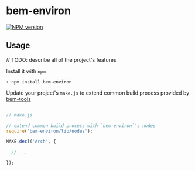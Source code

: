 bem-environ
===========

[![NPM version](https://badge.fury.io/js/bem-environ.png)](http://badge.fury.io/js/bem-environ)

## Usage

// TODO: describe all of the project's features

Install it with `npm`

```
› npm install bem-environ
```

Update your project's `make.js` to extend common build process provided
by [bem-tools](http://github.com/bem/bem-tools)

```javascript

// make.js

// extend common build process with `bem-environ`'s nodes
require('bem-environ/lib/nodes');

MAKE.decl('Arch', {

  // ...

});
```
